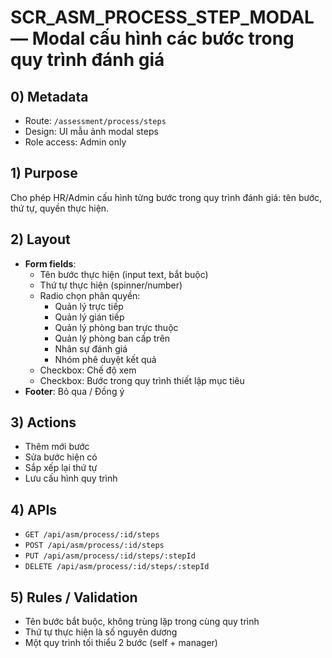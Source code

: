 # SCR_ASM_PROCESS_STEP_MODAL — Modal cấu hình các bước trong quy trình đánh giá

## 0) Metadata
- Route: `/assessment/process/steps`
- Design: UI mẫu ảnh modal steps
- Role access: Admin only

## 1) Purpose
Cho phép HR/Admin cấu hình từng bước trong quy trình đánh giá: tên bước, thứ tự, quyền thực hiện.

## 2) Layout
- **Form fields**:
  - Tên bước thực hiện (input text, bắt buộc)
  - Thứ tự thực hiện (spinner/number)
  - Radio chọn phân quyền:
    - Quản lý trực tiếp
    - Quản lý gián tiếp
    - Quản lý phòng ban trực thuộc
    - Quản lý phòng ban cấp trên
    - Nhân sự đánh giá
    - Nhóm phê duyệt kết quả
  - Checkbox: Chế độ xem
  - Checkbox: Bước trong quy trình thiết lập mục tiêu
- **Footer**: Bỏ qua / Đồng ý

## 3) Actions
- Thêm mới bước
- Sửa bước hiện có
- Sắp xếp lại thứ tự
- Lưu cấu hình quy trình

## 4) APIs
- `GET /api/asm/process/:id/steps`
- `POST /api/asm/process/:id/steps`
- `PUT /api/asm/process/:id/steps/:stepId`
- `DELETE /api/asm/process/:id/steps/:stepId`

## 5) Rules / Validation
- Tên bước bắt buộc, không trùng lặp trong cùng quy trình
- Thứ tự thực hiện là số nguyên dương
- Một quy trình tối thiểu 2 bước (self + manager)
